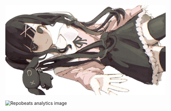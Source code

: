 <p align="center">
  <img src="https://github.com/CNMengHan/CNMengHan/blob/main/GeGZiO3awAAtAWAvebg.png">
</p>

![Repobeats analytics image](https://repobeats.axiom.co/api/embed/e4b20ca044472361388d944e441bcc847c288149.svg "Repobeats analytics image")
